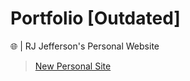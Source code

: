 # Portfolio [Outdated]

🌐 | RJ Jefferson's Personal Website

> [New Personal Site](https://jeffersonrj.com)
